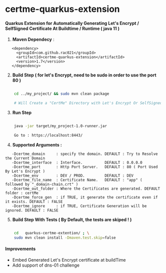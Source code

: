 # certme-quarkus-extension

#### Quarkus Extension for Automatically Generating Let's Encrypt / SelfSigned Certificate At Buildtime / Runtime ( java 11 )

1. **Maven Dependecy** : 

```
   <dependency>
     <groupId>com.github.rac021</groupId>
     <artifactId>certme-quarkus-extension</artifactId>
     <version>1.7</version>
   </dependency>
```

2. **Build Step ( for let's Encrypt, need to be sudo in order to use the port 80 )**

```bash

    cd ../my_project/ && sudo mvn clean package 
    
    # Will Create a "CertMe" Directory with Let's Encrypt Or SelfSigned Certificate

```
3. **Run Step**

```bash

    java -jar target/my_project-1.0-runner.jar
    
    Go to : https://localhost:8443/

```
4. **Supported Arguments :**

```
   -Dcertme_domain     : specify the domain. DEFAULT : Try to Resolve the Current Domain
   -Dcertme_interface  : Interface.          DEFAULT : 0.0.0.0
   -Dcertme_port       : Http Port Server.   DEFAULT : 80 ( Port Used By Let's Encrypt )
   -Dcertme_env        : DEV / PROD.         DEFAULT : DEV
   -Dcertme_file_name  : Certificate Name.   DEFAULT : "app" ( followed by "_domain-chain.crt" )
   -Dcertme_out_folder : Where the Certificates are generated. DEFAULT folder : certMe
   -Dcertme_force_gen  : if TRUE, it generate the certificate even if it exists. DEFAULT : FALSE 
   -Dcertme_ignore     : if TRUE, Certificate Generation will be ignored. DEFAULT : FALSE
```

5. **Build Step With Tests ( By Default, the tests are skiped ! )**

```bash

    cd   quarkus-certme-extention/ ; \
    sudo mvn clean install -Dmaven.test.skip=false
```

#### Improvements
  - Embed Generated Let's Encrypt certificate at buildTime
  - Add support of dns-01 challenge
